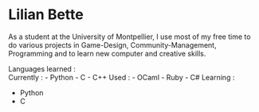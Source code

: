 # Lilian Bette

As a student at the University of Montpellier, I use most of my free time to do various projects in Game-Design, Community-Management, Programming and to learn new computer and creative skills.

Languages learned :  
  Currently :
    - Python
    - C
    - C++
  Used :
    - OCaml
    - Ruby
    - C#
Learning :
  - Python
  - C 
